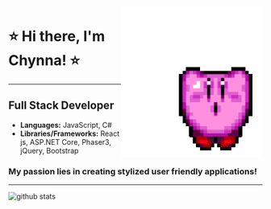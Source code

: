 <img align="right" style="height:300px" style="width:300px" style="margin-right:100px" alt="gif kirby" src="img/kirbyGif.gif"/>

# ⭐️ Hi there, I'm Chynna! ⭐️
------------------------------       


## **Full Stack Developer**
- **Languages:** JavaScript, C#
- **Libraries/Frameworks:** React js, ASP.NET Core, Phaser3, jQuery, Bootstrap

### My passion lies in creating stylized user friendly applications!     

---------------------------------  


![github stats](https://github-readme-stats.vercel.app/api?username=chynnalew&theme=radical&show_icons=true)
